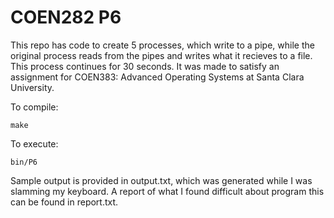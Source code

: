 # COEN282 P6

This repo has code to create 5 processes, which write to a pipe, while the original process reads from the pipes and writes what it recieves to a file. This process continues for 30 seconds. It was made to satisfy an assignment for COEN383: Advanced Operating Systems at Santa Clara University.

To compile:
    
    make

To execute:
    
    bin/P6


Sample output is provided in output.txt, which was generated while I was slamming my keyboard. A report of what I found difficult about program this can be found in report.txt.
